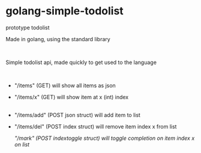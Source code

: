 # golang-simple-todolist
prototype todolist
<p>Made in golang, using the standard library</p>

<br>

<p>Simple todolist api, made quickly to get used to the language</p>

<br>

<ul>
  <li>"/items" (GET) will show all items as json</p></li>
  <li>"/items/x" (GET) will show item at x (int) index</p></li>
  <br>
  <li>"/items/add" (POST json struct) will add item to list</p></li>
  <li>"/items/del" (POST index struct) will remove item index x from list</p></li>
  <i>"/mark" (POST indextoggle struct) will toggle completion on item index x on list</p></li>
</ul>
